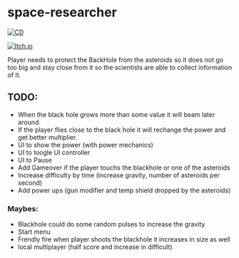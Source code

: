 # space-researcher
[![CD](https://github.com/maiconpintoabreu/space-researcher/actions/workflows/cd.yml/badge.svg)](https://github.com/maiconpintoabreu/space-researcher/actions/workflows/cd.yml)

[![Itch.io](https://static.itch.io/images/badge-color.svg)](https://maiconspas.itch.io/space-researcher)


Player needs to protect the BackHole from the asteroids so it does not go too big and stay close from it so the scientists are able to collect information of it.


## TODO:
* When the black hole grows more than some value it will beam later around.
* If the player flies close to the black hole it will rechange the power and get better multiplier.
* UI to show the power (with power mechanics)
* UI to toogle UI controller
* UI to Pause
* Add Gameover if the player touchs the blackhole or one of the asteroids
* Increase difficulty by time (increase gravity, number of asteroids per second)
* Add power ups (gun modifier and temp shield dropped by the asteroids) 

### Maybes:
* Blackhole could do some random pulses to increase the gravity
* Start menu
* Frendly fire when player shoots the blackhole it increases in size as well
* local multiplayer (half score and increase in difficult)